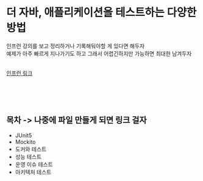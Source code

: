 # 더 자바, 애플리케이션을 테스트하는 다양한 방법
인프런 강의를 보고 정리하거나 기록해둬야할 게 있다면 해두자<br>
예제가 아주 빠르게 지나가기도 하고 그래서 어렵긴하지만 가능하면 최대한 남겨두자
<br><br>

[인프런 링크](https://www.inflearn.com/course/the-java-application-test/dashboard)
<br><br><br><br><br>

## 목차 -> 나중에 파일 만들게 되면 링크 걸자
- JUnit5
- Mockito
- 도커와 테스트
- 성능 테스트
- 운영 이슈 테스트
- 아키텍처 테스트

<br><br><br><br><br><br><br><br><br><br>